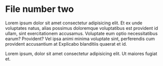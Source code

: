 # File number two


Lorem ipsum dolor sit amet consectetur adipisicing elit. Et ex unde voluptates natus, alias possimus doloremque voluptatibus est provident id ullam, sint exercitationem accusamus. Voluptate eum optio necessitatibus earum? Provident?
Vel ipsa animi minima voluptate sint, perferendis cum provident accusantium at Explicabo blanditiis quaerat et id.

Lorem ipsum, dolor sit amet consectetur adipisicing elit. Ut maiores fugiat et.


